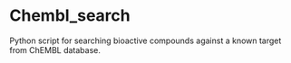 # Chembl_search
Python script for searching bioactive compounds against a known target from ChEMBL database. 
